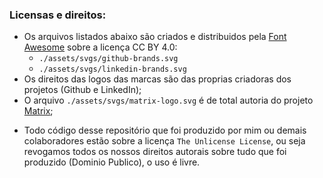 ### Licensas e direitos:
 * Os arquivos listados abaixo são criados e distribuidos pela [Font Awesome](https://fontawesome.com/) sobre a licença CC BY 4.0:
    * `./assets/svgs/github-brands.svg`
    * `./assets/svgs/linkedin-brands.svg`
 * Os direitos das logos das marcas são das proprias criadoras dos projetos (Github e LinkedIn);
 * O arquivo `./assets/svgs/matrix-logo.svg` é de total autoria do projeto [Matrix](https://matrix.org);

 - Todo código desse repositório que foi produzido por mim ou demais colaboradores estão sobre a licença `The Unlicense License`, ou seja revogamos todos os nossos direitos autorais sobre tudo que foi produzido (Dominio Publico), o uso é livre.
